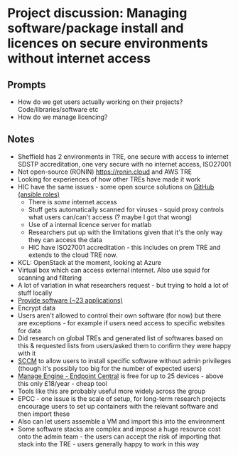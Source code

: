 # Project discussion: Managing software/package install and licences on secure environments without internet access

## Prompts

- How do we get users actually working on their projects? Code/libraries/software etc
- How do we manage licencing?

## Notes

- Sheffield has 2 environments in TRE, one secure with access to internet SDSTP accreditation, one very secure with no internet access, ISO27001
- Not open-source (RONIN) https://ronin.cloud and AWS TRE
- Looking for experiences of how other TREs have made it work
- HIC have the same issues - some open source solutions on [GitHub (ansible roles)](https://github.com/hic-infra/shared-services-ansible-roles/)
  - There is _some_ internet access
  - Stuff gets automatically scanned for viruses - squid proxy controls what users can/can't access (? maybe I got that wrong)
  - Use of a internal licence server for matlab
  - Researchers put up with the limitations given that it's the only way they can access the data
  - HIC have ISO27001 accreditation - this includes on prem TRE and extends to the cloud TRE now.
- KCL: OpenStack at the moment, looking at Azure
- Virtual box which can access external internet. Also use squid for scanning and filtering
- A lot of variation in what researchers request - but trying to hold a lot of stuff locally
- [Provide software (~23 applications)](https://www.ucl.ac.uk/isd/services/file-storage-sharing/data-safe-haven/software-and-services)
- Encrypt data
- Users aren't allowed to control their own software (for now) but there are exceptions - for example if users need access to specific websites for data
- Did research on global TREs and generated list of softwares based on this & requested lists from users/asked them to confirm they were happy with it
- [SCCM](https://en.wikipedia.org/wiki/Microsoft_Endpoint_Configuration_Manager) to allow users to install specific software without admin privileges (though it's possibly too big for the number of expected users)
- [Manage Engine - Endpoint Central](https://www.manageengine.com/products/desktop-central/) is free for up to 25 devices - above this only £18/year - cheap tool
- Tools like this are probably useful more widely across the group
- EPCC - one issue is the scale of setup, for long-term research projects encourage users to set up containers with the relevant software and then import these
- Also can let users assemble a VM and import this into the environment
- Some software stacks are complex and impose a huge resource cost onto the admin team - the users can accept the risk of importing that stack into the TRE - users generally happy to work in this way
